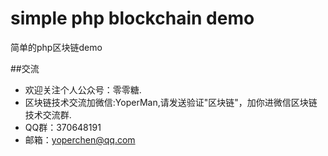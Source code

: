 # simple php blockchain demo
简单的php区块链demo


##交流

* 欢迎关注个人公众号：零零糖.
* 区块链技术交流加微信:YoperMan,请发送验证"区块链"，加你进微信区块链技术交流群.
* QQ群：370648191
* 邮箱：yoperchen@qq.com